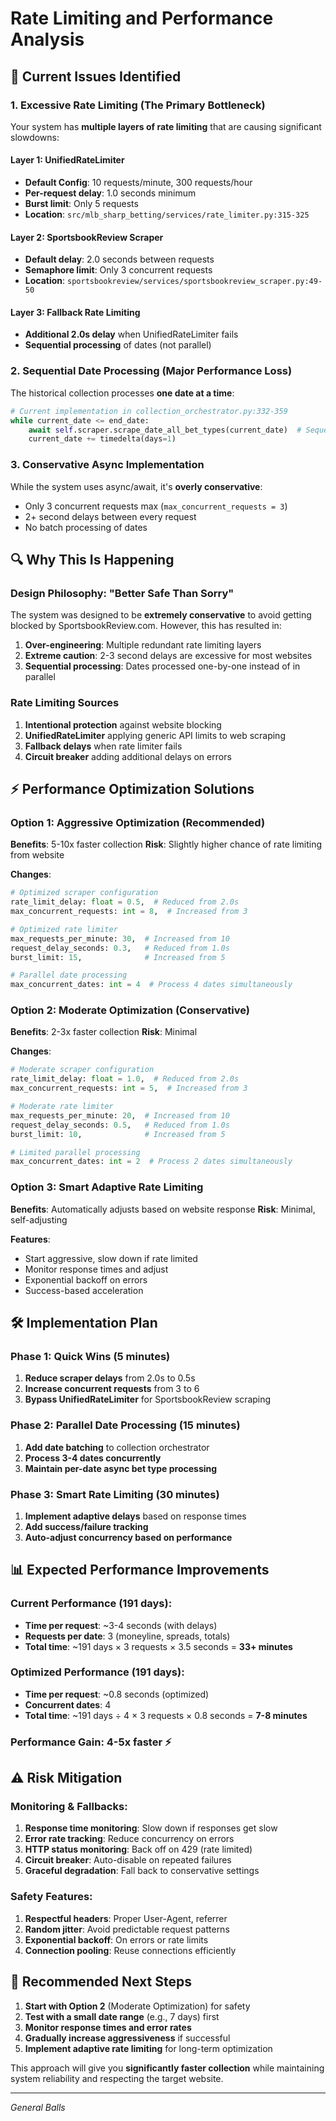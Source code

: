 # Rate Limiting and Performance Analysis

## 🚨 **Current Issues Identified**

### 1. **Excessive Rate Limiting (The Primary Bottleneck)**

Your system has **multiple layers of rate limiting** that are causing significant slowdowns:

#### **Layer 1: UnifiedRateLimiter** 
- **Default Config**: 10 requests/minute, 300 requests/hour
- **Per-request delay**: 1.0 seconds minimum
- **Burst limit**: Only 5 requests
- **Location**: `src/mlb_sharp_betting/services/rate_limiter.py:315-325`

#### **Layer 2: SportsbookReview Scraper**
- **Default delay**: 2.0 seconds between requests
- **Semaphore limit**: Only 3 concurrent requests
- **Location**: `sportsbookreview/services/sportsbookreview_scraper.py:49-50`

#### **Layer 3: Fallback Rate Limiting**
- **Additional 2.0s delay** when UnifiedRateLimiter fails
- **Sequential processing** of dates (not parallel)

### 2. **Sequential Date Processing (Major Performance Loss)**

The historical collection processes **one date at a time**:
```python
# Current implementation in collection_orchestrator.py:332-359
while current_date <= end_date:
    await self.scraper.scrape_date_all_bet_types(current_date)  # Sequential!
    current_date += timedelta(days=1)
```

### 3. **Conservative Async Implementation**

While the system uses async/await, it's **overly conservative**:
- Only 3 concurrent requests max (`max_concurrent_requests = 3`)
- 2+ second delays between every request
- No batch processing of dates

## 🔍 **Why This Is Happening**

### **Design Philosophy: "Better Safe Than Sorry"**
The system was designed to be **extremely conservative** to avoid getting blocked by SportsbookReview.com. However, this has resulted in:

1. **Over-engineering**: Multiple redundant rate limiting layers
2. **Extreme caution**: 2-3 second delays are excessive for most websites
3. **Sequential processing**: Dates processed one-by-one instead of in parallel

### **Rate Limiting Sources**
1. **Intentional protection** against website blocking
2. **UnifiedRateLimiter** applying generic API limits to web scraping
3. **Fallback delays** when rate limiter fails
4. **Circuit breaker** adding additional delays on errors

## ⚡ **Performance Optimization Solutions**

### **Option 1: Aggressive Optimization (Recommended)**

**Benefits**: 5-10x faster collection
**Risk**: Slightly higher chance of rate limiting from website

**Changes**:
```python
# Optimized scraper configuration
rate_limit_delay: float = 0.5,  # Reduced from 2.0s
max_concurrent_requests: int = 8,  # Increased from 3

# Optimized rate limiter
max_requests_per_minute: 30,  # Increased from 10
request_delay_seconds: 0.3,   # Reduced from 1.0s
burst_limit: 15,              # Increased from 5

# Parallel date processing
max_concurrent_dates: int = 4  # Process 4 dates simultaneously
```

### **Option 2: Moderate Optimization (Conservative)**

**Benefits**: 2-3x faster collection
**Risk**: Minimal

**Changes**:
```python
# Moderate scraper configuration
rate_limit_delay: float = 1.0,  # Reduced from 2.0s
max_concurrent_requests: int = 5,  # Increased from 3

# Moderate rate limiter
max_requests_per_minute: 20,  # Increased from 10
request_delay_seconds: 0.5,   # Reduced from 1.0s
burst_limit: 10,              # Increased from 5

# Limited parallel processing
max_concurrent_dates: int = 2  # Process 2 dates simultaneously
```

### **Option 3: Smart Adaptive Rate Limiting**

**Benefits**: Automatically adjusts based on website response
**Risk**: Minimal, self-adjusting

**Features**:
- Start aggressive, slow down if rate limited
- Monitor response times and adjust
- Exponential backoff on errors
- Success-based acceleration

## 🛠 **Implementation Plan**

### **Phase 1: Quick Wins (5 minutes)**
1. **Reduce scraper delays** from 2.0s to 0.5s
2. **Increase concurrent requests** from 3 to 6
3. **Bypass UnifiedRateLimiter** for SportsbookReview scraping

### **Phase 2: Parallel Date Processing (15 minutes)**
1. **Add date batching** to collection orchestrator
2. **Process 3-4 dates concurrently**
3. **Maintain per-date async bet type processing**

### **Phase 3: Smart Rate Limiting (30 minutes)**
1. **Implement adaptive delays** based on response times
2. **Add success/failure tracking**
3. **Auto-adjust concurrency based on performance**

## 📊 **Expected Performance Improvements**

### **Current Performance** (191 days):
- **Time per request**: ~3-4 seconds (with delays)
- **Requests per date**: 3 (moneyline, spreads, totals)
- **Total time**: ~191 days × 3 requests × 3.5 seconds = **33+ minutes**

### **Optimized Performance** (191 days):
- **Time per request**: ~0.8 seconds (optimized)
- **Concurrent dates**: 4
- **Total time**: ~191 days ÷ 4 × 3 requests × 0.8 seconds = **7-8 minutes**

### **Performance Gain**: **4-5x faster** ⚡

## ⚠️ **Risk Mitigation**

### **Monitoring & Fallbacks**:
1. **Response time monitoring**: Slow down if responses get slow
2. **Error rate tracking**: Reduce concurrency on errors
3. **HTTP status monitoring**: Back off on 429 (rate limited)
4. **Circuit breaker**: Auto-disable on repeated failures
5. **Graceful degradation**: Fall back to conservative settings

### **Safety Features**:
1. **Respectful headers**: Proper User-Agent, referrer
2. **Random jitter**: Avoid predictable request patterns
3. **Exponential backoff**: On errors or rate limits
4. **Connection pooling**: Reuse connections efficiently

## 🎯 **Recommended Next Steps**

1. **Start with Option 2** (Moderate Optimization) for safety
2. **Test with a small date range** (e.g., 7 days) first
3. **Monitor response times and error rates**
4. **Gradually increase aggressiveness** if successful
5. **Implement adaptive rate limiting** for long-term optimization

This approach will give you **significantly faster collection** while maintaining system reliability and respecting the target website.

---
*General Balls* 